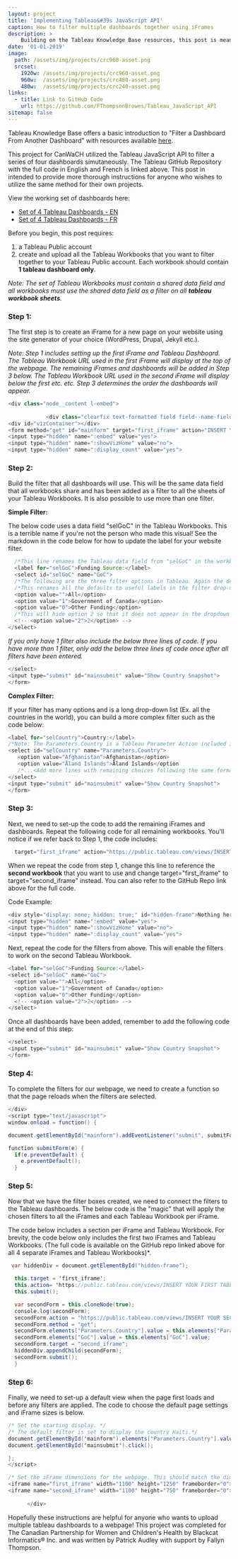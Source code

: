 ```yaml
---
layout: project
title: 'Implementing Tableau&#39s JavaScript API'
caption: How to filter multiple dashboards together using iFrames
description: > 
    Building on the Tableau Knowledge Base resources, this post is meant to provide detailed instructions and the code required to implement Tableau's JavaScript API, filtering multiple dashboards together using iFrames on your personal or company website. 
date: '01-01-2019'
image: 
  path: /assets/img/projects/crc960-asset.png
  srcset: 
    1920w: /assets/img/projects/crc960-asset.png
    960w:  /assets/img/projects/crc480-asset.png
    480w:  /assets/img/projects/crc240-asset.png
links:
  - title: Link to GitHub Code
    url: https://github.com/FThompsonBrowes/Tableau_JavaScript_API
sitemap: false
---
```


Tableau Knowledge Base offers a basic introduction to "Filter a Dashboard From Another Dashboard" with resources available <a href="https://kb.tableau.com/articles/howto/filtering-a-dashboard-using-action-filters-passed-from-another-dashboard" target="_blank">here</a>.

This project for CanWaCH utilized the Tableau JavaScript API to filter a series of four dashboards simutaneously. The Tableau GitHub Repository with the full code in English and French is linked above. This post in intended to provide more thorough instructions for anyone who wishes to utilize the same method for their own projects. 
  
View the working set of dashboards here: 
  
  * <a href="http://insertlink" target="_blank">Set of 4 Tableau Dashboards - EN</a>
  * <a href="http://insertlink" target="_blank">Set of 4 Tableau Dashboards - FR</a>

Before you begin, this post requires: 

  1. a Tableau Public account
  2. create and upload all the Tableau Workbooks that you want to filter together to your Tableau Public account. Each workbook should contain **1 tableau dashboard only**. 

*Note: The set of Tableau Workbooks must contain a shared data field and all workbooks must use the shared data field as a filter on all **tableau workbook sheets**.*

### Step 1: 
The first step is to create an iFrame for a new page on your website using the site generator of your choice (WordPress, Drupal, Jekyll etc.). 

*Note: Step 1 includes setting up the first iFrame and Tableau Dashboard. The Tableau Workbook URL used in the first iFrame will display at the top of the webpage. The remaining iFrames and dashboards will be added in Step 3 below. The Tableau Workbook URL used in the second iFrame will display below the first etc. etc. Step 3 determines the order the dashboards will appear.*

```java
<div class="node__content l-embed">
        
            <div class="clearfix text-formatted field field--name-field-embed-code field--type-text-long field--label-hidden field__item"><script src="https://public.tableau.com/javascripts/api/tableau-2.min.js"></script><script src="https://public.tableau.com/javascripts/api/tableau-2.6.0.min.js"></script>
<div id="vizContainer"></div>
<form method="get" id="mainform" target="first_iframe" action="INSERT YOUR FIRST TABLEAU WORKBOOK URL HERE">
<input type="hidden" name=":embed" value="yes">
<input type="hidden" name=":showVizHome" value="no">
<input type="hidden" name=":display_count" value="yes">
```

### Step 2: 
Build the filter that all dashboards will use. This will be the same data field that all workbooks share and has been added as a filter to all the sheets of your Tableau Workbooks. It is also possible to use more than one filter. 

**Simple Filter:**

The below code uses a data field "selGoC" in the Tableau Workbooks. This is a terrible name if you're not the person who made this visual! See the markdown in the code below for how to update the label for your website filter. 

```java
  /*This line renames the Tableau data field from "selGoC" in the workbook to use "Funding Source" as the name of the filter on the website.*/
  <label for="selGoC">Funding Source:</label> 
  <select id="selGoC" name="GoC"> 
  /*The following are the three filter options in Tableau. Again the default options in the Tableau workbook of "All, 0, 1" are not helpful to the reader.*/ 
  /*This renames all the defaults to useful labels in the filter drop-down that will appear on the website.*/
  <option value="">All</option>
  <option value="1">Government of Canada</option>
  <option value="0">Other Funding</option>
  /*This will hide option 2 so that it does not appear in the dropdown filter on the website for improved UX.*/
  <!-- <option value="2">2</option> --> 
</select>
```

*If you only have 1 filter also include the below three lines of code. If you have more than 1 filter, only add the below three lines of code once after all filters have been entered.* 

```java
</select>
<input type="submit" id="mainsubmit" value="Show Country Snapshot">
</form>
```

**Complex Filter:** 

If your filter has many options and is a long drop-down list (Ex. all the countries in the world), you can build a more complex filter such as the code below: 

```java
<label for="selCountry">Country:</label>
/*Note: The Parameters.Country is a Tableau Parameter Action included in the Workbooks and Dashboards!*/
<select id="selCountry" name="Parameters.Country"> 
   <option value="Afghanistan">Afghanistan</option>
   <option value="Åland Islands">Åland Islands</option
   /*...<Add more lines with remaining choices following the same format as above>*/
</select>
<input type="submit" id="mainsubmit" value="Show Country Snapshot">
</form>
```

### Step 3: 
Next, we need to set-up the code to add the remaining iFrames and dashboards. Repeat the following code for all remaining workbooks. You'll notice if we refer back to Step 1, the code includes: 

```java
  target="first_iframe" action="https://public.tableau.com/views/INSERT YOUR FIRST TABLEAU WORKBOOK URL HERE""> 
```

When we repeat the code from step 1, change this line to reference the **second workbook** that you want to use and change target="first_iframe" to target="second_iframe" instead. You can also refer to the GitHub Repo link above for the full code. 

Code Example: 

```java
<div style="display: none; hidden: true;" id="hidden-frame">Nothing here...<form method="get" id="mainform" target="second_iframe" action="https://public.tableau.com/views/INSERT YOUR SECOND TABLEAU WORKBOOK URL HERE">
<input type="hidden" name=":embed" value="yes">
<input type="hidden" name=":showVizHome" value="no">
<input type="hidden" name=":display_count" value="yes">
```

Next, repeat the code for the filters from above. This will enable the filters to work on the second Tableau Workbook. 

```java
<label for="selGoC">Funding Source:</label>
<select id="selGoC" name="GoC">
  <option value="">All</option>
  <option value="1">Government of Canada</option>
  <option value="0">Other Funding</option>
  <!-- <option value="2">2</option> -->
</select>
```

Once all dashboards have been added, remember to add the following code at the end of this step:

```java
</select>
<input type="submit" id="mainsubmit" value="Show Country Snapshot">
</form>
```

### Step 4: 
To complete the filters for our webpage, we need to create a function so that the page reloads when the filters are selected.

```java
</div>
<script type="text/javascript">
window.onload = function() {

document.getElementById("mainform").addEventListener("submit", submitForm);

function submitForm(e) {
  if(e.preventDefault) {
    e.preventDefault();
  }
```

### Step 5:
Now that we have the filter boxes created, we need to connect the filters to the Tableau dashboards. The below code is the "magic" that will apply the chosen filters to all the iFrames and each Tableau Workbook per iFrame. 

The code below includes a section per iFrame and Tableau Workbook. For brevity, the code below only includes the first two iFrames and Tableau Workbooks. (The full code is available on the GitHub repo linked above for all 4 separate iFrames and Tableau Workbooks)*.

```java
 var hiddenDiv = document.getElementById("hidden-frame");

  this.target = 'first_iframe';
  this.action= 'https://public.tableau.com/views/INSERT YOUR FIRST TABLEAU WORKBOOK URL HERE';
  this.submit();

  var secondForm = this.cloneNode(true);
  console.log(secondForm);
  secondForm.action = "https://public.tableau.com/views/INSERT YOUR SECOND TABLEAU WORKBOOK URL HERE";
  secondForm.method = "get";
  secondForm.elements["Parameters.Country"].value = this.elements["Parameters.Country"].value;
  secondForm.elements["GoC"].value = this.elements["GoC"].value;
  secondForm.target = "second_iframe";
  hiddenDiv.appendChild(secondForm);
  secondForm.submit();
  }
```

### Step 6: 
Finally, we need to set-up a default view when the page first loads and before any filters are applied. The code to choose the default page settings and iFrame sizes is below. 

```java
/* Set the starting display. */
/* The default filter is set to display the country Haiti.*/
document.getElementById('mainform').elements["Parameters.Country"].value = "Haiti";  
document.getElementById('mainsubmit').click();

};
</script>

/* Set the iFrame dimensions for the webpage. This should match the dimensions of the Tableau Dashboard.*/ 
<iframe name="first_iframe" width="1100" height="1250" frameborder="0"></iframe> 
<iframe name="second_iframe" width="1100" height="750" frameborder="0"></iframe></div>
      
      </div>
```

Hopefully these instructions are helpful for anyone who wants to upload multiple tableau dashboards to a webpage! This project was completed for The Canadian Partnership for Women and Children's Health by Blackcat Informatics® Inc. and was written by Patrick Audley with support by Fallyn Thompson. 